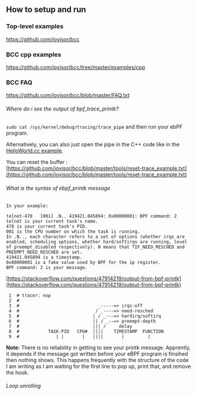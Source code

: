 ## How to setup and run 

### Top-level examples
https://github.com/iovisor/bcc
 
### BCC cpp examples 
https://github.com/iovisor/bcc/tree/master/examples/cpp

### BCC FAQ 
https://github.com/iovisor/bcc/blob/master/FAQ.txt

###### Where do i see the output of bpf_trace_printk? 
`sudo cat /sys/kernel/debug/tracing/trace_pipe` and then run your ebPF program. 

Alternatively, you can also just open the pipe in the C++ code like in the [HelloWorld.cc example](https://github.com/iovisor/bcc/blob/master/examples/cpp/HelloWorld.cc).
 
You can reset the buffer : [https://github.com/iovisor/bcc/blob/master/tools/reset-trace_example.txt](https://github.com/iovisor/bcc/blob/master/tools/reset-trace_example.txt)

###### What is the syntax of ebpf_printk message

```
In your example:

telnet-470   [001] .N.. 419421.045894: 0x00000001: BPF command: 2
telnet is your current task's name.
470 is your current task's PID.
001 is the CPU number on which the task is running.
In .N.., each character refers to a set of options (whether irqs are enabled, scheduling options, whether hard/softirqs are running, level of preempt_disabled respectively). N means that TIF_NEED_RESCHED and PREEMPT_NEED_RESCHED are set.
419421.045894 is a timestamp.
0x00000001 is a fake value used by BPF for the ip register.
BPF command: 2 is your message.
```

[https://stackoverflow.com/questions/47914219/output-from-bpf-printk](https://stackoverflow.com/questions/47914219/output-from-bpf-printk)

     1	# tracer: nop
     2	#
     3	#                              _-----=> irqs-off
     4	#                             / _----=> need-resched
     5	#                            | / _---=> hardirq/softirq
     6	#                            || / _--=> preempt-depth
     7	#                            ||| /     delay
     8	#           TASK-PID   CPU#  ||||    TIMESTAMP  FUNCTION
     9	#              | |       |   ||||       |         |

**Note:** There is no reliability in getting to see your printk message. Apprently, it depends if the message got 
written before your eBPF program is finsihed then nothing shows. This happens frequently with the structure of 
the code I am writing as I am waiting for the first line to pop up, print that, and remove the hook.  
###### Loop unrolling


